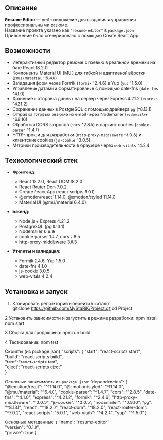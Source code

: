 ## Описание

**Resume Editor** — веб-приложение для создания и управления профессиональными резюме.  
Название проекта указано как `"resume-editor"` в `package.json`  
Приложение было сгенерировано с помощью Create React App 

## Возможности

- Интерактивный редактор резюме с превью в реальном времени на базе React 18.2.0
- Компоненты Material UI (MUI) для гибкой и адаптивной вёрстки (`@mui/material` ^6.4.0) 
- Валидация форм через Formik (`formik` ^2.4.6) и Yup (`yup` ^1.5.0) 
- Управление датами и форматирование с помощью date-fns (`date-fns` ^4.1.0)
- Хранение и отправка данных на сервер через Express 4.21.2 (`express` ^4.21.2)
- Сохранение данных в PostgreSQL с помощью драйвера `pg` (^8.13.1) 
- Отправка готовых резюме на email через Nodemailer (`nodemailer` ^6.9.16)   
- Обработка CORS запросов (`cors` ^2.8.5) и парсинг cookies (`cookie-parser` ^1.4.7)  
- HTTP-прокси для разработки (`http-proxy-middleware` ^3.0.3) и клиентские cookies (`js-cookie` ^3.0.5) 
- Метрики производительности в браузере через `web-vitals` ^4.2.4

## Технологический стек

- **Фронтенд:**  
  - React 18.2.0, React DOM 18.2.0  
  - React Router Dom 7.0.2
  - Create React App (react-scripts 5.0.1) 
  - @emotion/react 11.14.0, @emotion/styled 11.14.0 
  - Material UI (@mui/material 6.4.0) 

- **Бэкенд:**  
  - Node.js + Express 4.21.2 
  - PostgreSQL (pg 8.13.1) 
  - Nodemailer 6.9.16 
  - cookie-parser 1.4.7, cors 2.8.5  
  - http-proxy-middleware 3.0.3 

- **Утилиты и валидация:**  
  - Formik 2.4.6, Yup 1.5.0
  - date-fns 4.1.0 
  - js-cookie 3.0.5  
  - web-vitals 4.2.4   

## Установка и запуск

1. Клонировать репозиторий и перейти в каталог:  
   git clone https://github.com/MyStaRiK/Project.git
   cd Project


2 Установить зависимости и запустить в режиме разработки:
    npm install
    npm start       
    
3 Сборка для продакшена:
    npm run build    
    
4 Тестирование:
    npm test        

    
Скрипты (из package.json)
"scripts": {
  "start": "react-scripts start",   
  "build": "react-scripts build",    
  "test":  "react-scripts test",     
  "eject": "react-scripts eject"     
}

Основные зависимости из `package.json`:
    "dependencies": {
      "@emotion/react": "^11.14.0",
      "@emotion/styled": "^11.14.0",
      "@mui/material": "^6.4.0",
      "cookie-parser": "^1.4.7",
      "cors": "^2.8.5",
      "date-fns": "^4.1.0",
      "express": "^4.21.2",
      "formik": "^2.4.6",
      "http-proxy-middleware": "^3.0.3",
      "js-cookie": "^3.0.5",
      "nodemailer": "^6.9.16",
      "pg": "^8.13.1",
      "react": "^18.2.0",
      "react-dom": "^18.2.0",
      "react-router-dom": "^7.0.2",
      "react-scripts": "5.0.1",
      "web-vitals": "^4.2.4",
      "yup": "^1.5.0"
    }

 
 Основные метаданные:
{
  "name": "resume-editor",    
  "version": "0.1.0",         
  "private": true
}
